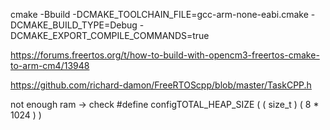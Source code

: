 cmake -Bbuild -DCMAKE_TOOLCHAIN_FILE=gcc-arm-none-eabi.cmake -DCMAKE_BUILD_TYPE=Debug -DCMAKE_EXPORT_COMPILE_COMMANDS=true

https://forums.freertos.org/t/how-to-build-with-opencm3-freertos-cmake-to-arm-cm4/13948

https://github.com/richard-damon/FreeRTOScpp/blob/master/TaskCPP.h

not enough ram -> check #define configTOTAL_HEAP_SIZE ( ( size_t ) ( 8 * 1024 ) )
